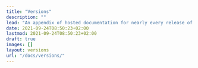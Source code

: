```yaml
---
title: "Versions"
description: ""
lead: "An appendix of hosted documentation for nearly every release of Nutek Terminal."
date: 2021-09-24T08:50:23+02:00
lastmod: 2021-09-24T08:50:23+02:00
draft: true
images: []
layout: versions
url: "/docs/versions/"
---
```

